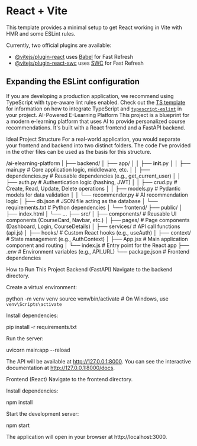 # React + Vite

This template provides a minimal setup to get React working in Vite with HMR and some ESLint rules.

Currently, two official plugins are available:

- [@vitejs/plugin-react](https://github.com/vitejs/vite-plugin-react/blob/main/packages/plugin-react) uses [Babel](https://babeljs.io/) for Fast Refresh
- [@vitejs/plugin-react-swc](https://github.com/vitejs/vite-plugin-react/blob/main/packages/plugin-react-swc) uses [SWC](https://swc.rs/) for Fast Refresh

## Expanding the ESLint configuration

If you are developing a production application, we recommend using TypeScript with type-aware lint rules enabled. Check out the [TS template](https://github.com/vitejs/vite/tree/main/packages/create-vite/template-react-ts) for information on how to integrate TypeScript and [`typescript-eslint`](https://typescript-eslint.io) in your project.
AI-Powered E-Learning Platform
This project is a blueprint for a modern e-learning platform that uses AI to provide personalized course recommendations. It's built with a React frontend and a FastAPI backend.

Ideal Project Structure
For a real-world application, you would separate your frontend and backend into two distinct folders. The code I've provided in the other files can be used as the basis for this structure.

/ai-elearning-platform
|
├── backend/
│   ├── app/
│   │   ├── __init__.py
│   │   ├── main.py           # Core application logic, middleware, etc.
│   │   ├── dependencies.py   # Reusable dependencies (e.g., get_current_user)
│   │   ├── auth.py           # Authentication logic (hashing, JWT)
│   │   ├── crud.py           # Create, Read, Update, Delete operations
│   │   ├── models.py         # Pydantic models for data validation
│   │   └── recommender.py    # AI recommendation logic
│   ├── db.json               # JSON file acting as the database
│   └── requirements.txt      # Python dependencies
│
└── frontend/
    ├── public/
    │   ├── index.html
    │   └── ...
    ├── src/
    │   ├── components/       # Reusable UI components (CourseCard, Navbar, etc.)
    │   ├── pages/            # Page components (Dashboard, Login, CourseDetails)
    │   ├── services/         # API call functions (api.js)
    │   ├── hooks/            # Custom React hooks (e.g., useAuth)
    │   ├── context/          # State management (e.g., AuthContext)
    │   ├── App.jsx           # Main application component and routing
    │   └── index.js          # Entry point for the React app
    ├── .env                  # Environment variables (e.g., API_URL)
    └── package.json          # Frontend dependencies

How to Run This Project
Backend (FastAPI)
Navigate to the backend directory.

Create a virtual environment:

python -m venv venv
source venv/bin/activate  # On Windows, use `venv\Scripts\activate`

Install dependencies:

pip install -r requirements.txt

Run the server:

uvicorn main:app --reload

The API will be available at http://127.0.0.1:8000. You can see the interactive documentation at http://127.0.0.1:8000/docs.

Frontend (React)
Navigate to the frontend directory.

Install dependencies:

npm install

Start the development server:

npm start

The application will open in your browser at http://localhost:3000.

